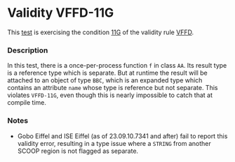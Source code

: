 # Validity VFFD-11G

This [test](.) is exercising the condition [11G](../Readme.md) of the validity rule [VFFD](../../vffd/Readme.md).

### Description

In this test, there is a once-per-process function `f` in class `AA`. Its result type is a reference type which is separate. But at runtime the result will be attached to an object of type `BBC`, which is an expanded type which contains an attribute `name` whose type is reference but not separate. This violates `VFFD-11G`, even though this is nearly impossible to catch that at compile time.

### Notes

* Gobo Eiffel and ISE Eiffel (as of 23.09.10.7341 and after) fail to report this validity error, resulting in a type issue where a `STRING` from another SCOOP region is not flagged as separate.
